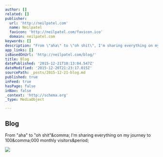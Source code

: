 ```yaml
---
author: []
related: []
publisher:
  url: 'http://neilpatel.com'
  name: Neilpatel
  favicon: 'http://neilpatel.com/favicon.ico'
  domain: neilpatel.com
keywords: []
description: "From \"aha\" to \"oh shit\", I'm sharing everything on my journey to 100,000 monthly visitors."
app_links: []
isBasedOnUrl: 'http://neilpatel.com/blog/'
title: Blog
datePublished: '2015-12-21T10:13:04.547Z'
dateModified: '2015-12-20T21:23:17.015Z'
sourcePath: _posts/2015-12-21-blog.md
published: true
inFeed: true
hasPage: false
inNav: false
_context: 'http://schema.org'
_type: MediaObject

---
```

<article style=""><h1>Blog</h1><p>From "aha" to "oh shit"&amp;comma; I'm sharing everything on my journey to 100&amp;comma;000 monthly visitors&amp;period;</p><img src="http://72gpf1za5iq428ekh3r7qjc1.wpengine.netdna-cdn.com/wp-content/uploads/2015/12/blind-335x206.jpg" /></article>
